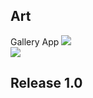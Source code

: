 ## Art
Gallery App
![](https://img.shields.io/badge/Git-MyGitHub-green.svg)
<br>
![](https://img.shields.io/badge/nima-hosseini-orange.svg)
## Release 1.0
